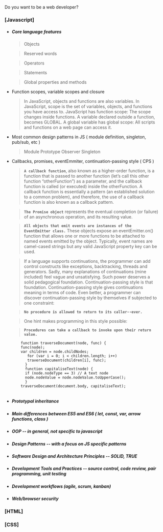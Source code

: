 Do you want to be a web developer?

### [Javascript]
* ##### Core language features

  > Objects
  
  > Reserved words
  
  > Operators
  
  > Statements
  
  > Global properties and methods

* Function scopes, variable scopes and closure
  > In JavaScript, objects and functions are also variables.
  > In JavaScript, scope is the set of variables, objects, and functions you have access to.
  > JavaScript has function scope: The scope changes inside functions.
  > A variable declared outside a function, becomes GLOBAL.
  > A global variable has global scope: All scripts and functions on a web page can access it. 
* Most common design patterns in JS ( module definition, singleton, pub/sub, etc )
  > Module
  > Prototype
  > Observer
  > Singleton
* Callbacks, promises, eventEmmiter, continuation-passing style ( CPS ) 
  > **`A callback function`**, also known as a higher-order function, is a function that is passed to another function (let’s call this other function “otherFunction”) as a parameter, and the callback function is called (or executed) inside the otherFunction. A callback function is essentially a pattern (an established solution to a common problem), and therefore, the use of a callback function is also known as a callback pattern.

  > **`The Promise object`** represents the eventual completion (or failure) of an asynchronous
operation, and its resulting value.

  > **`All objects that emit events are instances of the EventEmitter class.`** These objects expose an eventEmitter.on() function that allows one or more functions to be attached to named events emitted by the object. Typically, event names are camel-cased strings but any valid JavaScript property key can be used.
  
  > If a language supports continuations, the programmer can add control constructs like exceptions, backtracking, threads and generators.
Sadly, many explanations of continuations (mine included) feel vague and unsatisfying. Such power deserves a solid pedagogical foundation.
  > Continuation-passing style is that foundation.
Continuation-passing style gives continuations meaning in terms of code.
Even better, a programmer can discover continuation-passing style by themselves if subjected to one constraint:

  > **`No procedure is allowed to return to its caller--ever.`**
  
  > One hint makes programming in this style possible:
  
  > **`Procedures can take a callback to invoke upon their return value.`**
  
   ``` 
       function traverseDocument(node, func) { 
       func(node);
       var children = node.childNodes;
          for (var i = 0; i < children.length; i++)
          traverseDocument(children[i], func);
         }
         function capitaliseText(node) {
         if (node.nodeType == 3) // A text node
         node.nodeValue = node.nodeValue.toUpperCase();
         }
       traverseDocument(document.body, capitaliseText);
       

* ##### Prototypal inheritance

* ##### Main differences between ES5 and ES6 ( let, const, var, arrow functions, class )

* ##### OOP -- in general, not specific to javascript

* ##### Design Patterns -- with a focus on JS specific patterns

* ##### Software Design and Architecture Principles -- SOLID, TRUE

* ##### Development Tools and Practices -- source control, code review, pair programming, unit testing 

* ##### Development workflows (agile, scrum, kanban)

* ##### Web/browser security

### [HTML]

### [CSS]
